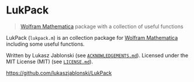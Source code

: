 # LukPack
> [Wolfram Mathematica](https://www.wolfram.com/mathematica/) package with a collection of useful functions

LukPack (`lukpack.m`) is an collection package for [Wolfram Mathematica](https://www.wolfram.com/mathematica/) including some useful functions.

Written by Lukasz Jablonski (see [`ACKNOWLEDGEMENTS.md`](ACKNOWLEDGEMENTS.md)). Licensed under the MIT License (MIT) (see [`LICENSE.md`](LICENSE.md)).

https://github.com/lukaszjablonski/LukPack
